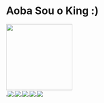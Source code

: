 <h1>Aoba Sou o King :) </h1>

<div>
    <a href='https://github.com/k1ngbyte'>
    <img height='180em' src='https://github-readme-stats.vercel.app/api?username=k1ngbyte&show_icons=true&theme=merko'>
</div>

<div>
    <img href='https://github.com/k1ngbyte'>
    <img align='center' widith='20pt' src='https://icongr.am/devicon/html5-original.svg?size=50&color=currentColor'>  
    <img align='center' src='https://icongr.am/devicon/css3-original.svg?size=50&color=currentColor'>
    <img align='center' src='https://icongr.am/devicon/javascript-original.svg?size=50&color=currentColor'>
    <img align='center' src='https://icongr.am/devicon/python-original.svg?size=50&color=currentColor'>
    <img align='center' src='https://icongr.am/devicon/java-original.svg?size=50&color=currentColor'>
</div>

